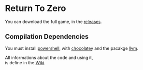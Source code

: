 # Return To Zero
You can download the full game, in the [releases](https://github.com/eVisualUser/Return-To-Zero/releases).
## Compilation Dependencies
You must install [powershell](https://docs.microsoft.com/fr-fr/powershell/scripting/install/installing-powershell?view=powershell-7.2),
with [chocolatey](https://community.chocolatey.org/) and the pacakge [llvm](https://community.chocolatey.org/packages/llvm).

All informations about the code and using it,<br/>
is define in the [Wiki](https://github.com/eVisualUser/Return-To-Zero/wiki).
